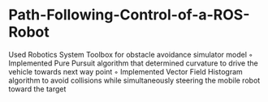 # Path-Following-Control-of-a-ROS-Robot
Used Robotics System Toolbox for obstacle avoidance simulator model
◦ Implemented Pure Pursuit algorithm that determined curvature to drive the vehicle towards next way point
◦ Implemented Vector Field Histogram algorithm to avoid collisions while simultaneously steering the mobile
robot toward the target
